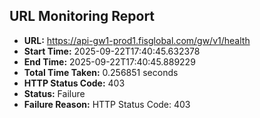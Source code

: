 ## URL Monitoring Report

- **URL:** https://api-gw1-prod1.fisglobal.com/gw/v1/health
- **Start Time:** 2025-09-22T17:40:45.632378
- **End Time:** 2025-09-22T17:40:45.889229
- **Total Time Taken:** 0.256851 seconds
- **HTTP Status Code:** 403
- **Status:** Failure
- **Failure Reason:** HTTP Status Code: 403
